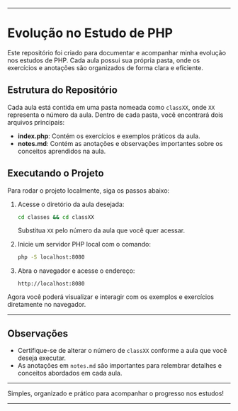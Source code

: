 
---
# Evolução no Estudo de PHP

Este repositório foi criado para documentar e acompanhar minha evolução nos estudos de PHP. Cada aula possui sua própria pasta, onde os exercícios e anotações são organizados de forma clara e eficiente. 

## Estrutura do Repositório

Cada aula está contida em uma pasta nomeada como `classXX`, onde `XX` representa o número da aula. Dentro de cada pasta, você encontrará dois arquivos principais:

- **index.php**: Contém os exercícios e exemplos práticos da aula.
- **notes.md**: Contém as anotações e observações importantes sobre os conceitos aprendidos na aula.

## Executando o Projeto

Para rodar o projeto localmente, siga os passos abaixo:

1. Acesse o diretório da aula desejada:

   ```bash
   cd classes && cd classXX
   ```

   Substitua `XX` pelo número da aula que você quer acessar.

2. Inicie um servidor PHP local com o comando:

   ```bash
   php -S localhost:8080
   ```

3. Abra o navegador e acesse o endereço:

   ```
   http://localhost:8080
   ```

Agora você poderá visualizar e interagir com os exemplos e exercícios diretamente no navegador.

---

## Observações

- Certifique-se de alterar o número de `classXX` conforme a aula que você deseja executar.
- As anotações em `notes.md` são importantes para relembrar detalhes e conceitos abordados em cada aula.

---

Simples, organizado e prático para acompanhar o progresso nos estudos!

---